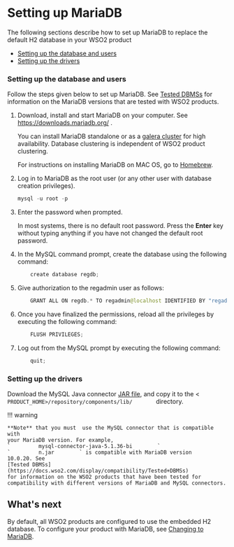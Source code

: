 # Setting up MariaDB

The following sections describe how to set up MariaDB to replace the
default H2 database in your WSO2 product

-   [Setting up the database and
    users](#SettingupMariaDB-Settingupthedatabaseandusers)
-   [Setting up the drivers](#SettingupMariaDB-Settingupthedrivers)

### Setting up the database and users

Follow the steps given below to set up MariaDB. See [Tested
DBMSs](https://docs.wso2.com/display/compatibility/Tested+DBMSs) for
information on the MariaDB versions that are tested with WSO2 products.

1.  Download, install and start MariaDB on your computer. See
    <https://downloads.mariadb.org/> .

    You can install MariaDB standalone or as a [galera
    cluster](../../assets/img/53125509/53287445.png) for high availability.
    Database clustering is independent of WSO2 product clustering.

    For instructions on installing MariaDB on MAC OS, go to
    [Homebrew](http://brew.sh/).

2.  Log in to MariaDB as the root user (or any other user with database
    creation privileges).

    ``` java
    mysql -u root -p
    ```

3.  Enter the password when prompted.

    In most systems, there is no default root password. Press the
    **Enter** key without typing anything if you have not changed the
    default root password.

4.  In the MySQL command prompt, create the database using the following
    command:

    ``` java
        create database regdb;
    ```

5.  Give authorization to the regadmin user as follows:

    ``` java
        GRANT ALL ON regdb.* TO regadmin@localhost IDENTIFIED BY "regadmin";
    ```

6.  Once you have finalized the permissions, reload all the privileges
    by executing the following command:

    ``` java
        FLUSH PRIVILEGES;
    ```

7.  Log out from the MySQL prompt by executing the following command:

    ``` java
        quit;
    ```

### Setting up the drivers

Download the MySQL Java connector [JAR
file](http://dev.mysql.com/downloads/connector/j/5.1.html), and copy it
to the \< `         PRODUCT_HOME>/repository/components/lib/        `
directory.

!!! warning
    
    **Note** that you must  use the MySQL connector that is compatible with
    your MariaDB version. For example,
    `         mysql-connector-java-5.1.36-bi        `
    `         n.jar        ` is compatible with MariaDB version 10.0.20. See
    [Tested DBMSs](https://docs.wso2.com/display/compatibility/Tested+DBMSs)
    for information on the WSO2 products that have been tested for
    compatibility with different versions of MariaDB and MySQL connectors.
    

## What's next

By default, all WSO2 products are configured to use the embedded H2
database. To configure your product with MariaDB, see [Changing to
MariaDB](../../administer/changing-to-mariadb).
